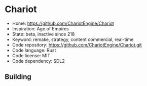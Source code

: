 # Chariot

- Home: https://github.com/ChariotEngine/Chariot
- Inspiration: Age of Empires
- State: beta, inactive since 218
- Keyword: remake, strategy, content commercial, real-time
- Code repository: https://github.com/ChariotEngine/Chariot.git
- Code language: Rust
- Code license: MIT
- Code dependency: SDL2

## Building
